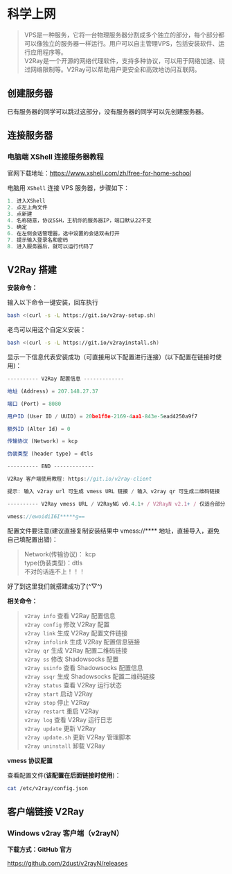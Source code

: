 # 科学上网

>VPS是一种服务，它将一台物理服务器分割成多个独立的部分，每个部分都可以像独立的服务器一样运行。用户可以自主管理VPS，包括安装软件、运行应用程序等。<br>
V2Ray是一个开源的网络代理软件，支持多种协议，可以用于网络加速、绕过网络限制等。V2Ray可以帮助用户更安全和高效地访问互联网。

## 创建服务器

已有服务器的同学可以跳过这部分，没有服务器的同学可以先创建服务器。

## 连接服务器

### 电脑端 XShell 连接服务器教程

官网下载地址：https://www.xshell.com/zh/free-for-home-school

电脑用 `XShell` 连接 VPS 服务器，步骤如下：

```js
1. 进入XShell
2. 点左上角文件
3. 点新建
4. 名称随意，协议SSH，主机你的服务器IP，端口默认22不变
5. 确定
6. 在左侧会话管理器，选中设置的会话双击打开
7. 提示输入登录名和密码
8. 进入服务器后，就可以运行代码了
```

## V2Ray 搭建

**安装命令：**

输入以下命令一键安装，回车执行

```bash
bash <(curl -s -L https://git.io/v2ray-setup.sh)
```

老鸟可以用这个自定义安装：

```bash
bash <(curl -s -L https://git.io/v2rayinstall.sh)
```

显示一下信息代表安装成功（可直接用以下配置进行连接）(以下配置在链接时使用)：

```js
---------- V2Ray 配置信息 -------------

地址 (Address) = 207.148.27.37

端口 (Port) = 8080

用户ID (User ID / UUID) = 20be1f8e-2169-4aa1-843e-5ead4250a9f7

额外ID (Alter Id) = 0

传输协议 (Network) = kcp

伪装类型 (header type) = dtls

---------- END -------------

V2Ray 客户端使用教程: https://git.io/v2ray-client

提示: 输入 v2ray url 可生成 vmess URL 链接 / 输入 v2ray qr 可生成二维码链接

---------- V2Ray vmess URL / V2RayNG v0.4.1+ / V2RayN v2.1+ / 仅适合部分客户端 -------------

vmess://ewoidiI6I*****g==
```

配置文件要注意(建议直接复制安装结果中 vmess://**** 地址，直接导入，避免自己填配置出错)：

>Network(传输协议)： kcp<br>
type(伪装类型)：dtls<br>
不对的话连不上！！！

好了到这里我们就搭建成功了(^▽^)

**相关命令：**

>`v2ray info` 查看 V2Ray 配置信息<br>
`v2ray config` 修改 V2Ray 配置<br>
`v2ray link` 生成 V2Ray 配置文件链接<br>
`v2ray infolink` 生成 V2Ray 配置信息链接<br>
`v2ray qr` 生成 V2Ray 配置二维码链接<br>
`v2ray ss` 修改 Shadowsocks 配置<br>
`v2ray ssinfo` 查看 Shadowsocks 配置信息<br>
`v2ray ssqr` 生成 Shadowsocks 配置二维码链接<br>
`v2ray status` 查看 V2Ray 运行状态<br>
`v2ray start` 启动 V2Ray<br>
`v2ray stop` 停止 V2Ray<br>
`v2ray restart` 重启 V2Ray<br>
`v2ray log` 查看 V2Ray 运行日志<br>
`v2ray update` 更新 V2Ray<br>
`v2ray update.sh` 更新 V2Ray 管理脚本<br>
`v2ray uninstall` 卸载 V2Ray

**vmess 协议配置**

查看配置文件(**该配置在后面链接时使用**)：

```bash
cat /etc/v2ray/config.json
```

## 客户端链接 V2Ray

### Windows v2ray 客户端（v2rayN）

**下载方式：GitHub 官方**

https://github.com/2dust/v2rayN/releases
